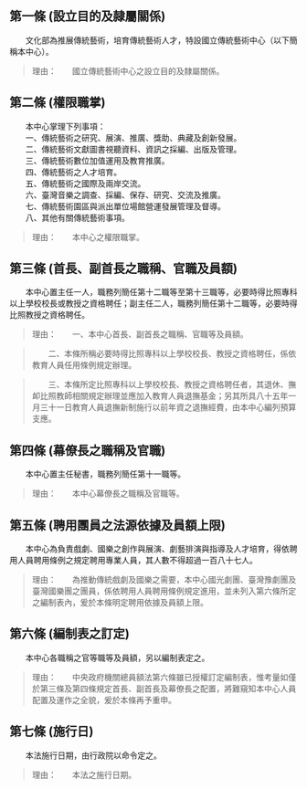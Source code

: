 第一條 (設立目的及隷屬關係)
---------------------------
　　文化部為推展傳統藝術，培育傳統藝術人才，特設國立傳統藝術中心（以下簡稱本中心）。  
> 理由：　　國立傳統藝術中心之設立目的及隸屬關係。



第二條 (權限職掌)
-----------------
　　本中心掌理下列事項：  
　　一、傳統藝術之研究、展演、推廣、獎助、典藏及創新發展。  
　　二、傳統藝術文獻圖書視聽資料、資訊之採編、出版及管理。  
　　三、傳統藝術數位加值運用及教育推廣。  
　　四、傳統藝術之人才培育。  
　　五、傳統藝術之國際及兩岸交流。  
　　六、臺灣音樂之調查、採編、保存、研究、交流及推廣。  
　　七、傳統藝術園區與派出單位場館營運發展管理及督導。  
　　八、其他有關傳統藝術事項。  
> 理由：　　本中心之權限職掌。



第三條 (首長、副首長之職稱、官職及員額)
---------------------------------------
　　本中心置主任一人，職務列簡任第十二職等至第十三職等，必要時得比照專科以上學校校長或教授之資格聘任；副主任二人，職務列簡任第十二職等，必要時得比照教授之資格聘任。  
> 理由：　　一、本中心首長、副首長之職稱、官職等及員額。

> 　　二、本條所稱必要時得比照專科以上學校校長、教授之資格聘任，係依教育人員任用條例規定辦理。

> 　　三、本條所定比照專科以上學校校長、教授之資格聘任者，其退休、撫卹比照教師相關規定辦理並應加入教育人員退撫基金；另其所具八十五年一月三十一日教育人員退撫新制施行以前年資之退撫經費，由本中心編列預算支應。



第四條 (幕僚長之職稱及官職)
---------------------------
　　本中心置主任秘書，職務列簡任第十一職等。  
> 理由：　　本中心幕僚長之職稱及官職等。



第五條 (聘用團員之法源依據及員額上限)
-------------------------------------
　　本中心為負責戲劇、國樂之創作與展演、劇藝排演與指導及人才培育，得依聘用人員聘用條例之規定聘用專業人員，其人數不得超過一百八十七人。  
> 理由：　　為推動傳統戲劇及國樂之需要，本中心國光劇團、臺灣豫劇團及臺灣國樂團之團員，係依聘用人員聘用條例規定進用，並未列入第六條所定之編制表內，爰於本條明定聘用依據及員額上限。



第六條 (編制表之訂定)
---------------------
　　本中心各職稱之官等職等及員額，另以編制表定之。  
> 理由：　　中央政府機關總員額法第六條雖已授權訂定編制表，惟考量如僅於第三條及第四條規定首長、副首長及幕僚長之配置，將難窺知本中心人員配置及運作之全貌，爰於本條再予重申。



第七條 (施行日)
---------------
　　本法施行日期，由行政院以命令定之。  
> 理由：　　本法之施行日期。